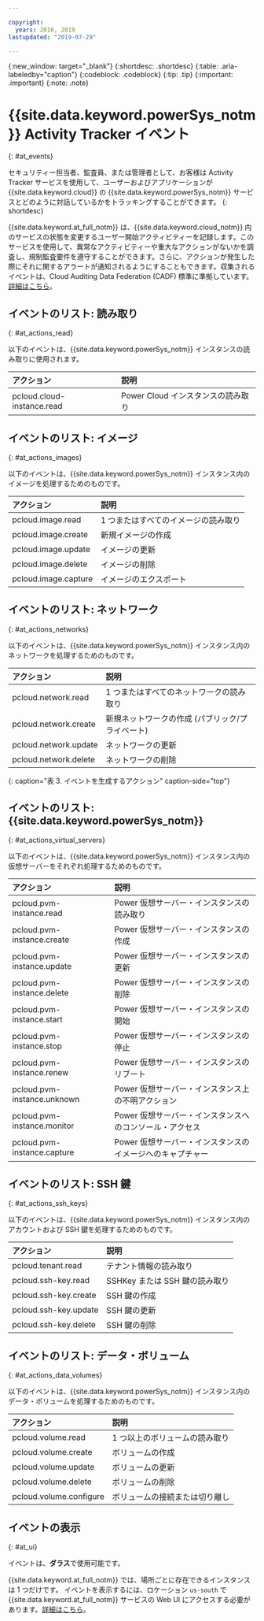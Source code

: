 ```yaml
---

copyright:
  years: 2016, 2019
lastupdated: "2019-07-29"

---
```


{:new_window: target="_blank"}
{:shortdesc: .shortdesc}
{:table: .aria-labeledby="caption"}
{:codeblock: .codeblock}
{:tip: .tip}
{:important: .important}
{:note: .note}

# {{site.data.keyword.powerSys_notm}} Activity Tracker イベント
{: #at_events}

セキュリティー担当者、監査員、または管理者として、お客様は Activity Tracker サービスを使用して、ユーザーおよびアプリケーションが {{site.data.keyword.cloud}} の {{site.data.keyword.powerSys_notm}} サービスとどのように対話しているかをトラッキングすることができます。
{: shortdesc}

{{site.data.keyword.at_full_notm}} は、{{site.data.keyword.cloud_notm}} 内のサービスの状態を変更するユーザー開始アクティビティーを記録します。このサービスを使用して、異常なアクティビティーや重大なアクションがないかを調査し、規制監査要件を遵守することができます。さらに、アクションが発生した際にそれに関するアラートが通知されるようにすることもできます。収集されるイベントは、Cloud Auditing Data Federation (CADF) 標準に準拠しています。[詳細はこちら](/docs/services/Activity-Tracker-with-LogDNA?topic=logdnaat-getting-started#getting-started)。

## イベントのリスト: 読み取り
{: #at_actions_read}

以下のイベントは、{{site.data.keyword.powerSys_notm}} インスタンスの読み取りに使用されます。

| アクション                     | 説明                     |
|:---------------------------|:--------------------------------|
| pcloud.cloud-instance.read | Power Cloud インスタンスの読み取り     |


## イベントのリスト: イメージ
{: #at_actions_images}

以下のイベントは、{{site.data.keyword.powerSys_notm}} インスタンス内のイメージを処理するためのものです。

| アクション                     | 説明                     |
|:---------------------------|:--------------------------------|
| pcloud.image.read          | 1 つまたはすべてのイメージの読み取り |
| pcloud.image.create        | 新規イメージの作成              |
| pcloud.image.update        | イメージの更新                  |
| pcloud.image.delete        | イメージの削除                  |
| pcloud.image.capture       | イメージのエクスポート          |


## イベントのリスト: ネットワーク
{: #at_actions_networks}

以下のイベントは、{{site.data.keyword.powerSys_notm}} インスタンス内のネットワークを処理するためのものです。

| アクション                     | 説明                           |
|:---------------------------|:--------------------------------------|
| pcloud.network.read        | 1 つまたはすべてのネットワークの読み取り |
| pcloud.network.create      | 新規ネットワークの作成 (パブリック/プライベート) |
| pcloud.network.update      | ネットワークの更新                    |
| pcloud.network.delete      | ネットワークの削除                    |
{: caption="表 3. イベントを生成するアクション" caption-side="top"}

## イベントのリスト: {{site.data.keyword.powerSys_notm}}
{: #at_actions_virtual_servers}

以下のイベントは、{{site.data.keyword.powerSys_notm}} インスタンス内の仮想サーバーをそれぞれ処理するためのものです。

| アクション                        | 説明                          |
|:------------------------------|:-------------------------------------|
| pcloud.pvm-instance.read      | Power 仮想サーバー・インスタンスの読み取り |
| pcloud.pvm-instance.create    | Power 仮想サーバー・インスタンスの作成 |
| pcloud.pvm-instance.update    | Power 仮想サーバー・インスタンスの更新 |
| pcloud.pvm-instance.delete    | Power 仮想サーバー・インスタンスの削除 |
| pcloud.pvm-instance.start     | Power 仮想サーバー・インスタンスの開始 |
| pcloud.pvm-instance.stop      | Power 仮想サーバー・インスタンスの停止 |
| pcloud.pvm-instance.renew     | Power 仮想サーバー・インスタンスのリブート |
| pcloud.pvm-instance.unknown   | Power 仮想サーバー・インスタンス上の不明アクション |
| pcloud.pvm-instance.monitor   | Power 仮想サーバー・インスタンスへのコンソール・アクセス |
| pcloud.pvm-instance.capture   | Power 仮想サーバー・インスタンスのイメージへのキャプチャー |

## イベントのリスト: SSH 鍵
{: #at_actions_ssh_keys}

以下のイベントは、{{site.data.keyword.powerSys_notm}} インスタンス内のアカウントおよび SSH 鍵を処理するためのものです。

| アクション                   | 説明                 |
|:-------------------------|:----------------------------|
| pcloud.tenant.read       | テナント情報の読み取り      |
| pcloud.ssh-key.read      | SSHKey または SSH 鍵の読み取り |
| pcloud.ssh-key.create    | SSH 鍵の作成                |
| pcloud.ssh-key.update    | SSH 鍵の更新                |
| pcloud.ssh-key.delete    | SSH 鍵の削除                |

## イベントのリスト: データ・ボリューム
{: #at_actions_data_volumes}

以下のイベントは、{{site.data.keyword.powerSys_notm}} インスタンス内のデータ・ボリュームを処理するためのものです。

| アクション                   | 説明                 |
|:-------------------------|:----------------------------|
| pcloud.volume.read       | 1 つ以上のボリュームの読み取り |
| pcloud.volume.create     | ボリュームの作成            |
| pcloud.volume.update     | ボリュームの更新            |
| pcloud.volume.delete     | ボリュームの削除            |
| pcloud.volume.configure  | ボリュームの接続または切り離し|

## イベントの表示
{: #at_ui}

イベントは、**ダラス**で使用可能です。

{{site.data.keyword.at_full_notm}} では、場所ごとに存在できるインスタンスは 1 つだけです。 イベントを表示するには、ロケーション `us-south` で {{site.data.keyword.at_full_notm}} サービスの Web UI にアクセスする必要があります。[詳細はこちら](/docs/services/Activity-Tracker-with-LogDNA?topic=logdnaat-launch#launch_step2)。
